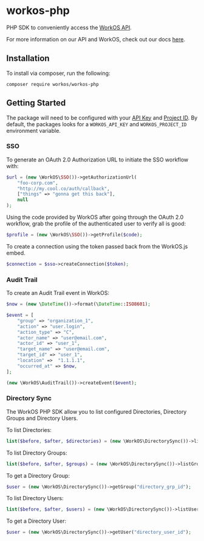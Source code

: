 # workos-php

PHP SDK to conveniently access the [WorkOS API](https://workos.com).

For more information on our API and WorkOS, check out our docs [here](https://docs.workos.com).

## Installation

To install via composer, run the following:
```
composer require workos/workos-php
```

## Getting Started

The package will need to be configured with your [API Key](https://dashboard.workos.com/api-keys) and [Project ID](https://dashboard.workos.com/sso/configuration). By default, the packages looks for a `WORKOS_API_KEY` and `WORKOS_PROJECT_ID` environment variable.

### SSO
To generate an OAuth 2.0 Authorization URL to initiate the SSO workflow with:

```php
$url = (new \WorkOS\SSO())->getAuthorizationUrl(
    "foo-corp.com",
    "http://my.cool.co/auth/callback",
    ["things" => "gonna get this back"],
    null
);
```

Using the code provided by WorkOS after going through the OAuth 2.0 workflow, grab the profile of the
authenticated user to verify all is good:

```php
$profile = (new \WorkOS\SSO())->getProfile($code);
```

To create a connection using the token passed back from the WorkOS.js embed.

```php
$connection = $sso->createConnection($token);
```

### Audit Trail
To create an Audit Trail event in WorkOS:

```php
$now = (new \DateTime())->format(\DateTime::ISO8601);

$event = [
    "group" => "organization_1",
    "action" => "user.login",
    "action_type" => "C",
    "actor_name" => "user@email.com",
    "actor_id" => "user_1",
    "target_name" => "user@email.com",
    "target_id" => "user_1",
    "location" =>  "1.1.1.1",
    "occurred_at" => $now,
];

(new \WorkOS\AuditTrail())->createEvent($event);
```

### Directory Sync
The WorkOS PHP SDK allow you to list configured Directories, Directory Groups and Directory Users.

To list Directories:
```php
list($before, $after, $directories) = (new \WorkOS\DirectorySync())->listDirectories();
```

To list Directory Groups:
```php
list($before, $after, $groups) = (new \WorkOS\DirectorySync())->listGroups();
```

To get a Directory Group:
```php
$user = (new \WorkOS\DirectorySync())->getGroup("directory_grp_id");
```

To list Directory Users:
```php
list($before, $after, $users) = (new \WorkOS\DirectorySync())->listUsers();
```

To get a Directory User:
```php
$user = (new \WorkOS\DirectorySync())->getUser("directory_user_id");
```
